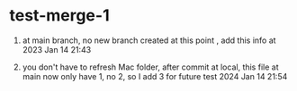 # test-merge-1

1. at main branch, no new branch created at this point , add this info at 2023 Jan 14 21:43

3. you don't have to refresh Mac folder, after commit at local, this file at main now only have 1, no 2, so I add 3 for future test 2024 Jan 14 21:54
